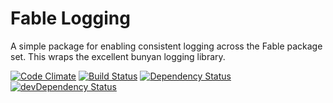 # Fable Logging

A simple package for enabling consistent logging across the Fable package set.  This wraps the excellent bunyan logging library.

[![Code Climate](https://codeclimate.com/github/stevenvelozo/fable-log/badges/gpa.svg)](https://codeclimate.com/github/stevenvelozo/fable-log) [![Build Status](https://travis-ci.org/stevenvelozo/fable-log.svg?branch=master)](https://travis-ci.org/stevenvelozo/fable-log) [![Dependency Status](https://david-dm.org/stevenvelozo/fable-log.svg)](https://david-dm.org/stevenvelozo/fable-log) [![devDependency Status](https://david-dm.org/stevenvelozo/fable-log/dev-status.svg)](https://david-dm.org/stevenvelozo/fable-log#info=devDependencies)
